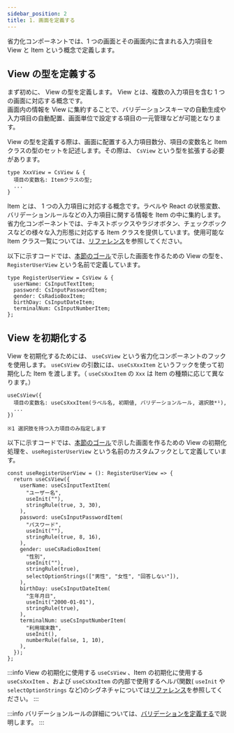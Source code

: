 ```yaml
---
sidebar_position: 2
title: 1. 画面を定義する
---
```


省力化コンポーネントでは、1 つの画面とその画面内に含まれる入力項目を View と Item という概念で定義します。

## View の型を定義する

まず初めに、 View の型を定義します。 View とは、複数の入力項目を含む 1 つの画面に対応する概念です。  
画面内の情報を View に集約することで、バリデーションスキーマの自動生成や入力項目の自動配置、画面単位で設定する項目の一元管理などが可能となります。

View の型を定義する際は、画面に配置する入力項目数分、項目の変数名と Item クラスの型のセットを記述します。その際は、 `CsView` という型を拡張する必要があります。

```tsx
type XxxView = CsView & {
  項目の変数名: Itemクラスの型;
  ...
}
```

Item とは、 1 つの入力項目に対応する概念です。ラベルや React の状態変数、バリデーションルールなどの入力項目に関する情報を Item の中に集約します。  
省力化コンポーネントでは、テキストボックスやラジオボタン、チェックボックスなどの様々な入力形態に対応する Item クラスを提供しています。使用可能な Item クラス一覧については、[リファレンス](../../category/リファレンス)を参照してください。

以下に示すコードでは、[本節のゴール](goal.md)で示した画面を作るための View の型を、 `RegisterUserView` という名前で定義しています。

```tsx title="Viewの型を定義する"
type RegisterUserView = CsView & {
  userName: CsInputTextItem;
  password: CsInputPasswordItem;
  gender: CsRadioBoxItem;
  birthDay: CsInputDateItem;
  terminalNum: CsInputNumberItem;
};
```

## View を初期化する

View を初期化するためには、 `useCsView` という省力化コンポーネントのフックを使用します。 `useCsView` の引数には、`useCsXxxItem` というフックを使って初期化した Item を渡します。（ `useCsXxxItem` の `Xxx` は Item の種類に応じて異なります。）

```tsx
useCsView({
  項目の変数名: useCsXxxItem(ラベル名, 初期値, バリデーションルール, 選択肢*¹),
  ...
})

※1 選択肢を持つ入力項目のみ指定します
```

以下に示すコードでは、[本節のゴール](goal.md)で示した画面を作るための View の初期化処理を、`useRegisterUserView` という名前のカスタムフックとして定義しています。

```tsx title="Viewを初期化するカスタムフックを作成する"
const useRegisterUserView = (): RegisterUserView => {
  return useCsView({
    userName: useCsInputTextItem(
      "ユーザー名",
      useInit(""),
      stringRule(true, 3, 30),
    ),
    password: useCsInputPasswordItem(
      "パスワード",
      useInit(""),
      stringRule(true, 8, 16),
    ),
    gender: useCsRadioBoxItem(
      "性別",
      useInit(""),
      stringRule(true),
      selectOptionStrings(["男性", "女性", "回答しない"]),
    ),
    birthDay: useCsInputDateItem(
      "生年月日",
      useInit("2000-01-01"),
      stringRule(true),
    ),
    terminalNum: useCsInputNumberItem(
      "利用端末数",
      useInit(),
      numberRule(false, 1, 10),
    ),
  });
};
```

:::info
View の初期化に使用する `useCsView` 、Item の初期化に使用する `useCsXxxItem` 、および `useCsXxxItem` の内部で使用するヘルパ関数( `useInit` や `selectOptionStrings` など)のシグネチャについては[リファレンス](../../category/リファレンス)を参照してください。
:::

:::info
バリデーションルールの詳細については、[バリデーションを定義する](./define-validation.md)で説明します。
:::
